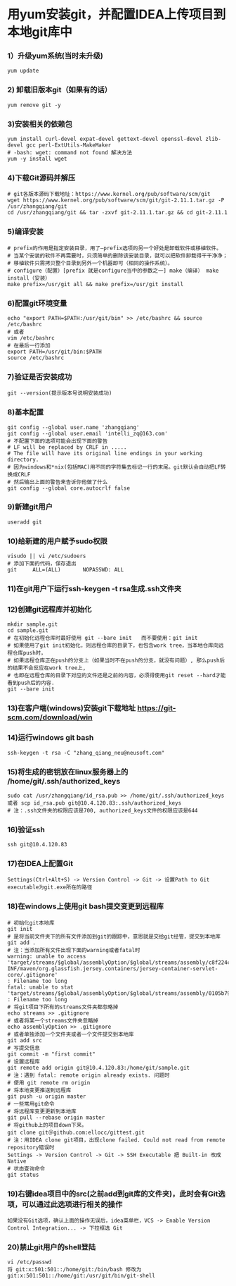 # 用yum安装git，并配置IDEA上传项目到本地git库中
	
### 1）升级yum系统(当时未升级)
```
yum update
```
### 2) 卸载旧版本git（如果有的话）
```
yum remove git -y	
```
### 3)安装相关的依赖包
```
yum install curl-devel expat-devel gettext-devel openssl-devel zlib-devel gcc perl-ExtUtils-MakeMaker
# -bash: wget: command not found 解决方法
yum -y install wget
```

### 4)下载Git源码并解压
```
# git各版本源码下载地址：https://www.kernel.org/pub/software/scm/git
wget https://www.kernel.org/pub/software/scm/git/git-2.11.1.tar.gz -P /usr/zhangqiang/git
cd /usr/zhangqiang/git && tar -zxvf git-2.11.1.tar.gz && cd git-2.11.1
```
### 5)编译安装
``` 
# prefix的作用是指定安装目录，用了—prefix选项的另一个好处是卸载软件或移植软件。
# 当某个安装的软件不再需要时，只须简单的删除该安装目录，就可以把软件卸载得干干净净；
# 移植软件只需拷贝整个目录到另外一个机器即可（相同的操作系统）。
# configure（配置）[prefix 就是configure当中的参数之一] make（编译） make install（安装）
make prefix=/usr/git all && make prefix=/usr/git install
```
###	6)配置git环境变量 
```
echo "export PATH=$PATH:/usr/git/bin" >> /etc/bashrc && source /etc/bashrc
# 或者	
vim /etc/bashrc
# 在最后一行添加 
export PATH=/usr/git/bin:$PATH
source /etc/bashrc 
```
### 7)验证是否安装成功 
```		
git --version(提示版本号说明安装成功)
```
###	8)基本配置 
```
git config --global user.name 'zhangqiang' 
git config --global user.email 'intelli_zq@163.com'
# 不配置下面的选项可能会出现下面的警告
# LF will be replaced by CRLF in .....
# The file will have its original line endings in your working directory. 
# 因为windows和*nix(包括MAC)用不同的字符集去标记一行的末尾。git默认会自动把LF转换成CRLF
# 然后输出上面的警告来告诉你他做了什么
git config --global core.autocrlf false
```
###	9)新建git用户
```
useradd git
```
###	10)给新建的用户赋予sudo权限
```	
visudo || vi /etc/sudoers
# 添加下面的代码，保存退出
git     ALL=(ALL)       NOPASSWD: ALL
```
### 11)在git用户下运行ssh-keygen -t rsa生成.ssh文件夹
###	12)创建git远程库并初始化
```
mkdir sample.git
cd sample.git
# 在初始化远程仓库时最好使用 git --bare init   而不要使用：git init
# 如果使用了git init初始化，则远程仓库的目录下，也包含work tree，当本地仓库向远程仓库push时，
# 如果远程仓库正在push的分支上（如果当时不在push的分支，就没有问题）, 那么push后的结果不会反应在work tree上,  
# 也即在远程仓库的目录下对应的文件还是之前的内容，必须得使用git reset --hard才能看到push后的内容.
git --bare init 
```
		
### 13)在客户端(windows)安装git下载地址 https://git-scm.com/download/win
###	14)运行windows git bash
```	
ssh-keygen -t rsa -C "zhang_qiang_neu@neusoft.com"
```
### 15)将生成的密钥放在linux服务器上的 /home/git/.ssh/authorized_keys
```		
sudo cat /usr/zhangqiang/id_rsa.pub >> /home/git/.ssh/authorized_keys
或者 scp id_rsa.pub git@10.4.120.83:.ssh/authorized_keys
# 注：.ssh文件夹的权限应该是700, authorized_keys文件的权限应该是644
```
### 16)验证ssh
```
ssh git@10.4.120.83
```
### 17)在IDEA上配置Git
```
Settings(Ctrl+Alt+S) -> Version Control -> Git -> 设置Path to Git executable为git.exe所在的路径 
```
### 18)在windows上使用git bash提交变更到远程库	
```
# 初始化git本地库
git init
# 是将当前文件夹下的所有文件添加到git的跟踪中，意思就是交给git经管，提交到本地库	
git add . 
# 注：当添加所有文件出现下面的warning或者fatal时
warning: unable to access 'target/streams/$global/assemblyOption/$global/streams/assembly/c8f224cf1e9a0cf353b55c4300b89c57ffc8addc_212c534c5b030594ccf5c4b929e8f7cbf26eb1ba/META-INF/maven/org.glassfish.jersey.containers/jersey-container-servlet-core/.gitignore'
: Filename too long
fatal: unable to stat 'target/streams/$global/assemblyOption/$global/streams/assembly/0105b79b5dad9671c4cace315599240d0646b5e2_2776dabbf8c3f2ae6824e772ef9647d35c01a750/commongodb/casbah/commons/MongoDBObject$$anonfun$2$$anonfun$apply$1$$anonfun$apply$2.class'
: Filename too long
# 将git项目下所有的streams文件夹都忽略掉
echo streams >> .gitignore
# 或者将某一个streams文件夹忽略掉
echo assemblyOption >> .gitignore
# 或者单独添加一个文件夹或者一个文件提交到本地库
git add src
# 写提交信息
git commit -m "first commit"
# 设置远程库
git remote add origin git@10.4.120.83:/home/git/sample.git
# 注：遇到 fatal: remote origin already exists. 问题时
# 使用 git remote rm origin
# 将本地变更推送到远程库	
git push -u origin master
# 一些常用git命令
# 将远程库变更更新到本地库
git pull --rebase origin master
# 将github上的项目down下来。
git clone git＠github.com:ellocc/gittest.git  
# 注：用IDEA clone git项目，出现clone failed. Could not read from remote repository错误时
Settings -> Version Control -> Git -> SSH Executable 把 Built-in 改成 Native
# 状态查询命令
git status
```
###	19)右键idea项目中的src(之前add到git库的文件夹)，此时会有Git选项，可以通过此选项进行相关的操作
```
如果没有Git选项，确认上面的操作无误后，idea菜单栏，VCS -> Enable Version Control Integration... -> 下拉框选 Git
```
###	20)禁止git用户的shell登陆
```
vi /etc/passwd 
将 git:x:501:501::/home/git:/bin/bash 修改为 git:x:501:501::/home/git:/usr/git/bin/git-shell
```
